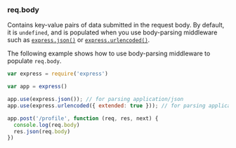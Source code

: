 <h3 id='req.body'>req.body</h3>

Contains key-value pairs of data submitted in the request body.
By default, it is `undefined`, and is populated when you use body-parsing middleware such
as [`express.json()`](#express.json) or [`express.urlencoded()`](#express.urlencoded).

The following example shows how to use body-parsing middleware to populate `req.body`.

```js
var express = require('express')

var app = express()

app.use(express.json()); // for parsing application/json
app.use(express.urlencoded({ extended: true })); // for parsing application/x-www-form-urlencoded

app.post('/profile', function (req, res, next) {
  console.log(req.body)
  res.json(req.body)
})
```
